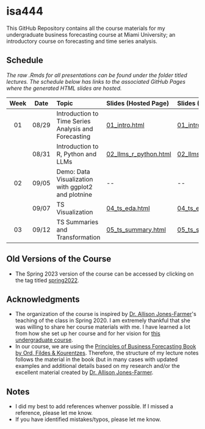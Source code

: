 # isa444
 This GitHub Repository contains all the course materials for my undergraduate business forecasting course at Miami University; an introductory course on forecasting and time series analysis. 
 
## Schedule

*The raw .Rmds for all presentations can be found under the folder titled lectures. The schedule below has links to the associated GitHub Pages where the generated HTML slides are hosted.*

| Week          | Date        | Topic                                  | Slides (Hosted Page) | Slides (PDF) | Slides (PPTX)
| :---:        |    :----:   |          :---                           | :---                 | :---         | :--  |
| 01           |    08/29     | Introduction to Time Series Analysis and Forecasting       | [01_intro.html](https://fmegahed.github.io/isa444/fall2023/class01/01_intro.html) | [01_intro.pdf](https://github.com/fmegahed/isa444/raw/main/pdfs/01_intro.pdf) | [01_intro.pptx](https://github.com/fmegahed/isa444/raw/main/ppts/01_intro.pptx) |
|            |    08/31     | Introduction to R, Python and LLMs       | [02_llms_r_python.html](https://fmegahed.github.io/isa444/fall2023/class02/02_llms_r_python.html) | [02_llms_r_python.pdf](https://github.com/fmegahed/isa444/raw/main/pdfs/02_llms_r_python.pdf) | [02_llms_r_python.pptx](https://github.com/fmegahed/isa444/raw/main/ppts/02_llms_r_python.pptx) |
| 02          |   09/05     | Demo: Data Visualization with ggplot2 and plotnine  | -- | -- | -- |
|            |    09/07    | TS Visualization      | [04_ts_eda.html](https://fmegahed.github.io/isa444/fall2023/class04/04_ts_eda.html) | [04_ts_eda.pdf](https://github.com/fmegahed/isa444/raw/main/pdfs/04_ts_eda.pdf) | [04_ts_eda.pptx](https://github.com/fmegahed/isa444/raw/main/ppts/04_ts_eda.pptx) |
| 03           |    09/12    | TS Summaries and Transformation      | [05_ts_summary.html](https://fmegahed.github.io/isa444/fall2023/class05/05_ts_summary.html) | [05_ts_summary.pdf](https://github.com/fmegahed/isa444/raw/main/pdfs/05_ts_summary.pdf) | [05_ts_summary.pptx](https://github.com/fmegahed/isa444/raw/main/ppts/05_ts_summary.pptx) |



## Old Versions of the Course 

* The Spring 2023 version of the course can be accessed by clicking on the tag titled [spring2022](https://github.com/fmegahed/isa444/releases/tag/spring2023).


 ## Acknowledgments
* The organization of the course is inspired by [Dr. Allison Jones-Farmer](https://miamioh.edu/fsb/directory/?up=/directory/farmerl2)'s teaching of the class in Spring 2020. I am extremely thankful that she was willing to share her course materials with me. I have learned a lot from how she set up her course and for her vision for [this undergraduate course](https://bulletin.miamioh.edu/search/?P=ISA%20444).  
* In our course, we are using the [Principles of Business Forecasting Book by Ord, Fildes & Kourentzes](https://wessexlearning.com/products/principles-of-business-forecasting-2nd-ed). Therefore, the structure of my lecture notes follows the material in the book (but in many cases with updated examples and additional details based on my research and/or the excellent material created by [Dr. Allison Jones-Farmer](https://miamioh.edu/fsb/directory/?up=/directory/farmerl2). 
 
 
 ## Notes
 * I did my best to add references whenver possible. If I missed a reference, please let me know.
 * If you have identified mistakes/typos, please let me know. 
